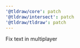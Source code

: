 ```yaml
---
'@tldraw/core': patch
'@tldraw/intersect': patch
'@tldraw/tldraw': patch
---
```


Fix text in multiplayer
